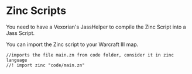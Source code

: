 # Zinc Scripts

You need to have a Vexorian's JassHelper to compile the Zinc Script into a Jass Script.

You can import the Zinc script to your Warcraft III map.
```
//imports the file main.zn from code folder, consider it in zinc language
//! import zinc "code/main.zn"
```
